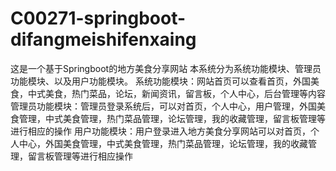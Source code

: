 # C00271-springboot-difangmeishifenxaing
这是一个基于Springboot的地方美食分享网站 本系统分为系统功能模块、管理员功能模块、以及用户功能模块。 系统功能模块：网站首页可以查看首页，外国美食，中式美食，热门菜品，论坛，新闻资讯，留言板，个人中心，后台管理等内容 管理员功能模块：管理员登录系统后，可以对首页，个人中心，用户管理，外国美食管理，中式美食管理，热门菜品管理，论坛管理，我的收藏管理，留言板管理等进行相应的操作 用户功能模块：用户登录进入地方美食分享网站可以对首页，个人中心，外国美食管理，中式美食管理，热门菜品管理，论坛管理，我的收藏管理，留言板管理等进行相应操作
